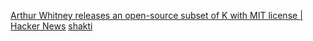 
[Arthur Whitney releases an open-source subset of K with MIT license | Hacker News](https://news.ycombinator.com/item?id=40544283)
[shakti](https://shakti.com/)
